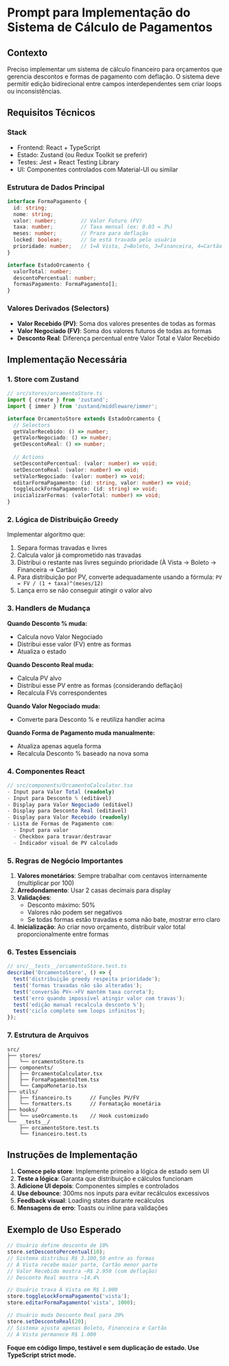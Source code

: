 # Prompt para Implementação do Sistema de Cálculo de Pagamentos

## Contexto
Preciso implementar um sistema de cálculo financeiro para orçamentos que gerencia descontos e formas de pagamento com deflação. O sistema deve permitir edição bidirecional entre campos interdependentes sem criar loops ou inconsistências.

## Requisitos Técnicos

### Stack
- Frontend: React + TypeScript
- Estado: Zustand (ou Redux Toolkit se preferir)
- Testes: Jest + React Testing Library
- UI: Componentes controlados com Material-UI ou similar

### Estrutura de Dados Principal

```typescript
interface FormaPagamento {
  id: string;
  nome: string;
  valor: number;        // Valor Futuro (FV)
  taxa: number;         // Taxa mensal (ex: 0.03 = 3%)
  meses: number;        // Prazo para deflação
  locked: boolean;      // Se está travada pelo usuário
  prioridade: number;   // 1=À Vista, 2=Boleto, 3=Financeira, 4=Cartão
}

interface EstadoOrcamento {
  valorTotal: number;
  descontoPercentual: number;
  formasPagamento: FormaPagamento[];
}
```

### Valores Derivados (Selectors)
- **Valor Recebido (PV)**: Soma dos valores presentes de todas as formas
- **Valor Negociado (FV)**: Soma dos valores futuros de todas as formas  
- **Desconto Real**: Diferença percentual entre Valor Total e Valor Recebido

## Implementação Necessária

### 1. Store com Zustand

```typescript
// src/stores/orcamentoStore.ts
import { create } from 'zustand';
import { immer } from 'zustand/middleware/immer';

interface OrcamentoStore extends EstadoOrcamento {
  // Selectors
  getValorRecebido: () => number;
  getValorNegociado: () => number;
  getDescontoReal: () => number;
  
  // Actions
  setDescontoPercentual: (valor: number) => void;
  setDescontoReal: (valor: number) => void;
  setValorNegociado: (valor: number) => void;
  editarFormaPagamento: (id: string, valor: number) => void;
  toggleLockFormaPagamento: (id: string) => void;
  inicializarFormas: (valorTotal: number) => void;
}
```

### 2. Lógica de Distribuição Greedy

Implementar algoritmo que:
1. Separa formas travadas e livres
2. Calcula valor já comprometido nas travadas
3. Distribui o restante nas livres seguindo prioridade (À Vista → Boleto → Financeira → Cartão)
4. Para distribuição por PV, converte adequadamente usando a fórmula: `PV = FV / (1 + taxa)^(meses/12)`
5. Lança erro se não conseguir atingir o valor alvo

### 3. Handlers de Mudança

**Quando Desconto % muda:**
- Calcula novo Valor Negociado
- Distribui esse valor (FV) entre as formas
- Atualiza o estado

**Quando Desconto Real muda:**
- Calcula PV alvo
- Distribui esse PV entre as formas (considerando deflação)
- Recalcula FVs correspondentes

**Quando Valor Negociado muda:**
- Converte para Desconto % e reutiliza handler acima

**Quando Forma de Pagamento muda manualmente:**
- Atualiza apenas aquela forma
- Recalcula Desconto % baseado na nova soma

### 4. Componentes React

```typescript
// src/components/OrcamentoCalculator.tsx
- Input para Valor Total (readonly)
- Input para Desconto % (editável)
- Display para Valor Negociado (editável)
- Display para Desconto Real (editável) 
- Display para Valor Recebido (readonly)
- Lista de Formas de Pagamento com:
  - Input para valor
  - Checkbox para travar/destravar
  - Indicador visual de PV calculado
```

### 5. Regras de Negócio Importantes

1. **Valores monetários**: Sempre trabalhar com centavos internamente (multiplicar por 100)
2. **Arredondamento**: Usar 2 casas decimais para display
3. **Validações**:
   - Desconto máximo: 50%
   - Valores não podem ser negativos
   - Se todas formas estão travadas e soma não bate, mostrar erro claro
4. **Inicialização**: Ao criar novo orçamento, distribuir valor total proporcionalmente entre formas

### 6. Testes Essenciais

```typescript
// src/__tests__/orcamentoStore.test.ts
describe('OrcamentoStore', () => {
  test('distribuição greedy respeita prioridade');
  test('formas travadas não são alteradas');
  test('conversão PV<->FV mantém taxa correta');
  test('erro quando impossível atingir valor com travas');
  test('edição manual recalcula desconto %');
  test('ciclo completo sem loops infinitos');
});
```

### 7. Estrutura de Arquivos

```
src/
├── stores/
│   └── orcamentoStore.ts
├── components/
│   ├── OrcamentoCalculator.tsx
│   ├── FormaPagamentoItem.tsx
│   └── CampoMonetario.tsx
├── utils/
│   ├── financeiro.ts      // Funções PV/FV
│   └── formatters.ts      // Formatação monetária
├── hooks/
│   └── useOrcamento.ts    // Hook customizado
└── __tests__/
    ├── orcamentoStore.test.ts
    └── financeiro.test.ts
```

## Instruções de Implementação

1. **Comece pelo store**: Implemente primeiro a lógica de estado sem UI
2. **Teste a lógica**: Garanta que distribuição e cálculos funcionam
3. **Adicione UI depois**: Componentes simples e controlados
4. **Use debounce**: 300ms nos inputs para evitar recálculos excessivos
5. **Feedback visual**: Loading states durante recálculos
6. **Mensagens de erro**: Toasts ou inline para validações

## Exemplo de Uso Esperado

```typescript
// Usuário define desconto de 10%
store.setDescontoPercentual(10);
// Sistema distribui R$ 3.100,50 entre as formas
// À Vista recebe maior parte, Cartão menor parte
// Valor Recebido mostra ~R$ 2.950 (com deflação)
// Desconto Real mostra ~14.4%

// Usuário trava À Vista em R$ 1.000
store.toggleLockFormaPagamento('vista');
store.editarFormaPagamento('vista', 1000);

// Usuário muda Desconto Real para 20%
store.setDescontoReal(20);
// Sistema ajusta apenas Boleto, Financeira e Cartão
// À Vista permanece R$ 1.000
```

**Foque em código limpo, testável e sem duplicação de estado. Use TypeScript strict mode.**